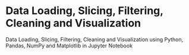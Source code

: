 # Data Loading, Slicing, Filtering, Cleaning and Visualization

Data Loading, Slicing, Filtering, Cleaning and Visualization using Python, Pandas, NumPy and Matplotlib in Jupyter Notebook 
